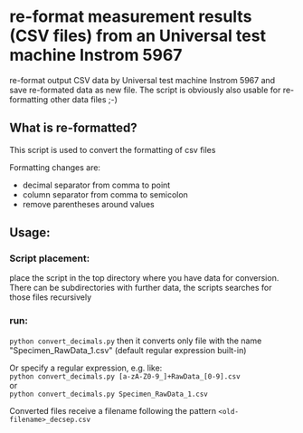 # re-format measurement results (CSV files) from an Universal test machine Instrom 5967
re-format output CSV data by Universal test machine Instrom 5967 and save re-formated data as new file. 
The script is obviously also usable for re-formatting other data files ;-)

## What is re-formatted?
This script is used to convert the formatting of csv files

Formatting changes are:
* decimal separator from comma to point
* column separator from comma to semicolon
* remove parentheses around values

## Usage:

### Script placement:
place the script in the top directory where you have data for conversion. There can be subdirectories with further data, the scripts searches for those files recursively

### run:
`python convert_decimals.py`
then it converts only file with the name "Specimen_RawData_1.csv" (default regular expression built-in)

Or specify a regular expression, e.g. like:     
`python convert_decimals.py [a-zA-Z0-9_]+RawData_[0-9].csv`      
or     
`python convert_decimals.py Specimen_RawData_1.csv`     

Converted files receive a filename following the pattern `<old-filename>_decsep.csv`
